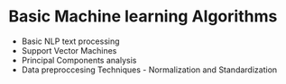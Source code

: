 # Basic Machine learning Algorithms
 * Basic NLP text processing
 * Support Vector Machines
 * Principal Components analysis
 * Data preproccesing Techniques - Normalization and Standardization
